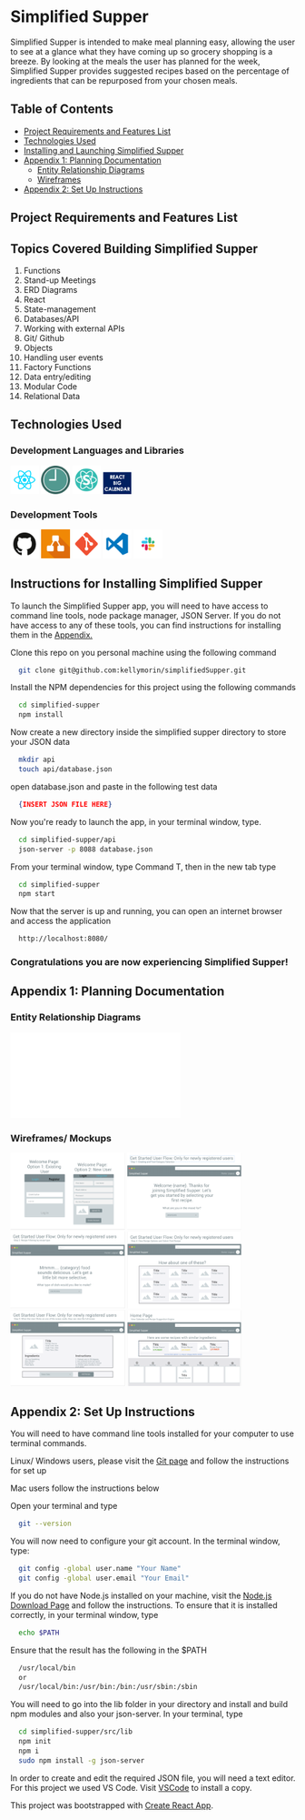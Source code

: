 # Simplified Supper
  Simplified Supper is intended to make meal planning easy, allowing the user to see at a glance what they have coming up so grocery shopping is a breeze. By looking at the meals the user has planned for the week, Simplified Supper provides suggested recipes based on the percentage of ingredients that can be repurposed from your chosen meals.

## Table of Contents
  * [Project Requirements and Features List](#project-requirements-and-features-list)
  * [Technologies Used](#technologies-used)
  * [Installing and Launching Simplified Supper](#instructions-for-installing-simplified-supper)
  * [Appendix 1: Planning Documentation](#appendix-1-planning-documentation)
    * [Entity Relationship Diagrams](#entity-relationship-diagrams)
    * [Wireframes](#wireframes)
  * [Appendix 2: Set Up Instructions](#appendix-2-set-up-instructions)

## Project Requirements and Features List

  ## Topics Covered Building Simplified Supper
  1. Functions
  1. Stand-up Meetings
  1. ERD Diagrams
  1. React
  1. State-management
  1. Databases/API
  1. Working with external APIs
  1. Git/ Github
  1. Objects
  1. Handling user events
  1. Factory Functions
  1. Data entry/editing
  1. Modular Code
  1. Relational Data

## Technologies Used
  ### Development Languages and Libraries
  <img src="./src/images/react.png" width="10%"></img> <img src="./src/images/momentjs.svg" width="10%"></img> <img src="./src/images/semanticui.png" width="10%"></img> <img src="./src/images/reactbigcalendar.png" width="10%"></img>

  ### Development Tools
  <!-- Images for wireframe tool -->
  <img src="./src/images/github.png" width="10%"></img> <img src="./src/images/draw.io.jpg" width="10%"></img> <img src="./src/images/git.png" width="10%"></img> <img src="./src/images/vscode.png" width="10%"></img> <img src="./src/images/slack.png" width="10%"></img>

## Instructions for Installing Simplified Supper
  To launch the Simplified Supper app, you will need to have access to command line tools, node package manager, JSON Server. If you do not have access to any of these tools, you can find instructions for installing them in the [Appendix.](#appendix-2-set-up-instructions)

  Clone this repo on you personal machine using the following command
  ```sh
    git clone git@github.com:kellymorin/simplifiedSupper.git
  ```

  Install the NPM dependencies for this project using the following commands
  ```sh
    cd simplified-supper
    npm install
  ```

  Now create a new directory inside the simplified supper directory to store your JSON data
  ```sh
    mkdir api
    touch api/database.json
  ```

  open database.json and paste in the following test data
    <!-- TODO: Insert finalized JSON file -->
  ```json
    {INSERT JSON FILE HERE}
  ```

  Now you're ready to launch the app, in your terminal window, type.
  ```sh
    cd simplified-supper/api
    json-server -p 8088 database.json
  ```

  From your terminal window, type Command T, then in the new tab type
  ```sh
    cd simplified-supper
    npm start
  ```

  Now that the server is up and running, you can open an internet browser and access the application
  ```sh
    http://localhost:8080/
  ```

 ### Congratulations you are now experiencing Simplified Supper!

  ## Appendix 1: Planning Documentation

  ### Entity Relationship Diagrams
  <!-- FIXME: Link to ERD currently broken -->
  ![Simplified Supper ERD](/src/images/Simplified_Supper_ERD.pdf)

  ### Wireframes/ Mockups
  <img src="./src/images/wireframe_1.png" width="40%"></img> <img src="./src/images/wireframe_2.png" width="40%"></img>
  <img src="./src/images/wireframe_3.png" width="40%"></img> <img src="./src/images/wireframe_4.png" width="40%"></img>
  <img src="./src/images/wireframe_5.png" width="40%"></img> <img src="./src/images/wireframe_6.png" width="40%"></img>


  ## Appendix 2: Set Up Instructions

  You will need to have command line tools installed for your computer to use terminal commands.

  Linux/ Windows users, please visit the [Git page](https://git-scm.com/book/en/v2/Getting-Started-Installing-Git) and follow the instructions for set up

  Mac users follow the instructions below

  Open your terminal and type
  ```sh
    git --version
  ```

  You will now need to configure your git account. In the terminal window, type:
  ```sh
    git config -global user.name "Your Name"
    git config -global user.email "Your Email"
  ```

  If you do not have Node.js installed on your machine, visit the [Node.js Download Page](https://nodejs.org/en/download/) and  follow the instructions. To ensure that it is installed correctly, in your terminal window, type
  ```sh
    echo $PATH
  ```
  Ensure that the result has the following in the $PATH
  ```sh
    /usr/local/bin
    or
    /usr/local/bin:/usr/bin:/bin:/usr/sbin:/sbin
  ```

  You will need to go into the lib folder in your directory and install and build npm modules and also your json-server. In your terminal, type
  <!-- FIXME: I need to double check this process, this may be outdated with react -->
  ```sh
    cd simplified-supper/src/lib
    npm init
    npm i
    sudo npm install -g json-server
  ```

  In order to create and edit the required JSON file, you will need a text editor. For this project we used VS Code. Visit [VSCode](https://code.visualstudio.com/) to install a copy.









This project was bootstrapped with [Create React App](https://github.com/facebook/create-react-app).


